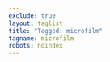 ```yaml
---
exclude: true
layout: taglist
title: "Tagged: microfilm"
tagname: microfilm
robots: noindex
---
```

